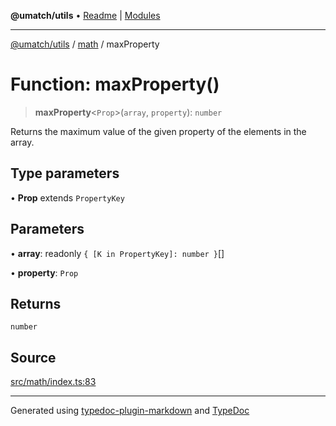 **@umatch/utils** • [Readme](../../index.md) \| [Modules](../../modules.md)

***

[@umatch/utils](../../modules.md) / [math](../index.md) / maxProperty

# Function: maxProperty()

> **maxProperty**\<`Prop`\>(`array`, `property`): `number`

Returns the maximum value of the given property of the elements in the array.

## Type parameters

• **Prop** extends `PropertyKey`

## Parameters

• **array**: readonly `{ [K in PropertyKey]: number }`[]

• **property**: `Prop`

## Returns

`number`

## Source

[src/math/index.ts:83](https://github.com/umatch-oficial/utils/blob/1c5b195/src/math/index.ts#L83)

***

Generated using [typedoc-plugin-markdown](https://www.npmjs.com/package/typedoc-plugin-markdown) and [TypeDoc](https://typedoc.org/)
